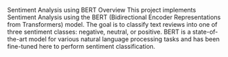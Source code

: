 Sentiment Analysis using BERT
Overview
This project implements Sentiment Analysis using the BERT (Bidirectional Encoder Representations from Transformers) model. The goal is to classify text reviews into one of three sentiment classes: negative, neutral, or positive. BERT is a state-of-the-art model for various natural language processing tasks and has been fine-tuned here to perform sentiment classification.
